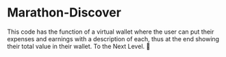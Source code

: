 # Marathon-Discover
This code has the function of a virtual wallet where the user can put their expenses and earnings with a description of each, thus at the end showing their total value in their wallet.   To the Next Level. 🚀
